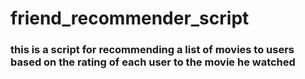 # friend_recommender_script
### this is a script for recommending a list of movies to users based on the rating of each user to the movie he watched
